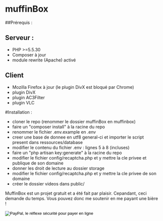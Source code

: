 # muffinBox

##Prérequis : 

## Serveur : 

* PHP >=5.5.30
* Composer à jour
* module rewrite (Apache) activé

## Client

* Mozilla Firefox à jour (le plugin DivX est bloqué par Chrome)
* plugin DivX
* plugin AC3Filter
* plugin VLC

#Installation :

* cloner le repo (renommer le dossier muffinBox en muffinbox)
* faire un "composer install" à la racine du repo
* renommer le fichier .env.example en .env
* creer une base de donnee en utf8 general-ci et importer le script present dans ressources/database
* modifier le contenu du fichier .env : lignes 5 à 8 (incluses)
* faire un "php artisan key:generate" à la racine du repo
* modifier le fichier config/recaptcha.php et y mettre la cle privee et publique de son domaine
* donner les droit de lecture au dossier storage
* modifier le fichier config/recaptcha.php et y mettre la cle privee de son domaine
* créer le dossier videos dans public/



MuffinBox est un projet gratuit et a été fait par plaisir. Cepandant, ceci demande du temps.
Vous pouvez donc me soutenir en me payant une bière !

<form action="https://www.paypal.com/cgi-bin/webscr" method="post" target="_top">
<input type="hidden" name="cmd" value="_s-xclick">
<input type="hidden" name="hosted_button_id" value="LCZJFS7D8USG4">
<input type="image" src="https://www.paypalobjects.com/fr_FR/FR/i/btn/btn_donateCC_LG.gif" border="0" name="submit" alt="PayPal, le réflexe sécurité pour payer en ligne">
<img alt="" border="0" src="https://www.paypalobjects.com/fr_FR/i/scr/pixel.gif" width="1" height="1">
</form>
